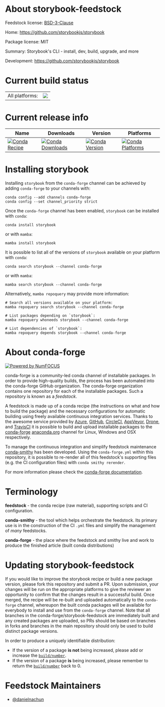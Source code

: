 About storybook-feedstock
=========================

Feedstock license: [BSD-3-Clause](https://github.com/conda-forge/storybook-feedstock/blob/main/LICENSE.txt)

Home: https://github.com/storybookjs/storybook

Package license: MIT

Summary: Storybook's CLI - install, dev, build, upgrade, and more

Development: https://github.com/storybookjs/storybook

Current build status
====================


<table><tr><td>All platforms:</td>
    <td>
      <a href="https://dev.azure.com/conda-forge/feedstock-builds/_build/latest?definitionId=24445&branchName=main">
        <img src="https://dev.azure.com/conda-forge/feedstock-builds/_apis/build/status/storybook-feedstock?branchName=main">
      </a>
    </td>
  </tr>
</table>

Current release info
====================

| Name | Downloads | Version | Platforms |
| --- | --- | --- | --- |
| [![Conda Recipe](https://img.shields.io/badge/recipe-storybook-green.svg)](https://anaconda.org/conda-forge/storybook) | [![Conda Downloads](https://img.shields.io/conda/dn/conda-forge/storybook.svg)](https://anaconda.org/conda-forge/storybook) | [![Conda Version](https://img.shields.io/conda/vn/conda-forge/storybook.svg)](https://anaconda.org/conda-forge/storybook) | [![Conda Platforms](https://img.shields.io/conda/pn/conda-forge/storybook.svg)](https://anaconda.org/conda-forge/storybook) |

Installing storybook
====================

Installing `storybook` from the `conda-forge` channel can be achieved by adding `conda-forge` to your channels with:

```
conda config --add channels conda-forge
conda config --set channel_priority strict
```

Once the `conda-forge` channel has been enabled, `storybook` can be installed with `conda`:

```
conda install storybook
```

or with `mamba`:

```
mamba install storybook
```

It is possible to list all of the versions of `storybook` available on your platform with `conda`:

```
conda search storybook --channel conda-forge
```

or with `mamba`:

```
mamba search storybook --channel conda-forge
```

Alternatively, `mamba repoquery` may provide more information:

```
# Search all versions available on your platform:
mamba repoquery search storybook --channel conda-forge

# List packages depending on `storybook`:
mamba repoquery whoneeds storybook --channel conda-forge

# List dependencies of `storybook`:
mamba repoquery depends storybook --channel conda-forge
```


About conda-forge
=================

[![Powered by
NumFOCUS](https://img.shields.io/badge/powered%20by-NumFOCUS-orange.svg?style=flat&colorA=E1523D&colorB=007D8A)](https://numfocus.org)

conda-forge is a community-led conda channel of installable packages.
In order to provide high-quality builds, the process has been automated into the
conda-forge GitHub organization. The conda-forge organization contains one repository
for each of the installable packages. Such a repository is known as a *feedstock*.

A feedstock is made up of a conda recipe (the instructions on what and how to build
the package) and the necessary configurations for automatic building using freely
available continuous integration services. Thanks to the awesome service provided by
[Azure](https://azure.microsoft.com/en-us/services/devops/), [GitHub](https://github.com/),
[CircleCI](https://circleci.com/), [AppVeyor](https://www.appveyor.com/),
[Drone](https://cloud.drone.io/welcome), and [TravisCI](https://travis-ci.com/)
it is possible to build and upload installable packages to the
[conda-forge](https://anaconda.org/conda-forge) [anaconda.org](https://anaconda.org/)
channel for Linux, Windows and OSX respectively.

To manage the continuous integration and simplify feedstock maintenance
[conda-smithy](https://github.com/conda-forge/conda-smithy) has been developed.
Using the ``conda-forge.yml`` within this repository, it is possible to re-render all of
this feedstock's supporting files (e.g. the CI configuration files) with ``conda smithy rerender``.

For more information please check the [conda-forge documentation](https://conda-forge.org/docs/).

Terminology
===========

**feedstock** - the conda recipe (raw material), supporting scripts and CI configuration.

**conda-smithy** - the tool which helps orchestrate the feedstock.
                   Its primary use is in the construction of the CI ``.yml`` files
                   and simplify the management of *many* feedstocks.

**conda-forge** - the place where the feedstock and smithy live and work to
                  produce the finished article (built conda distributions)


Updating storybook-feedstock
============================

If you would like to improve the storybook recipe or build a new
package version, please fork this repository and submit a PR. Upon submission,
your changes will be run on the appropriate platforms to give the reviewer an
opportunity to confirm that the changes result in a successful build. Once
merged, the recipe will be re-built and uploaded automatically to the
`conda-forge` channel, whereupon the built conda packages will be available for
everybody to install and use from the `conda-forge` channel.
Note that all branches in the conda-forge/storybook-feedstock are
immediately built and any created packages are uploaded, so PRs should be based
on branches in forks and branches in the main repository should only be used to
build distinct package versions.

In order to produce a uniquely identifiable distribution:
 * If the version of a package **is not** being increased, please add or increase
   the [``build/number``](https://docs.conda.io/projects/conda-build/en/latest/resources/define-metadata.html#build-number-and-string).
 * If the version of a package **is** being increased, please remember to return
   the [``build/number``](https://docs.conda.io/projects/conda-build/en/latest/resources/define-metadata.html#build-number-and-string)
   back to 0.

Feedstock Maintainers
=====================

* [@danielnachun](https://github.com/danielnachun/)

